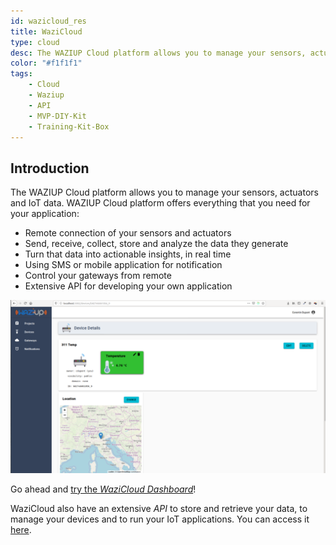 ```yaml
---
id: wazicloud_res
title: WaziCloud
type: cloud
desc: The WAZIUP Cloud platform allows you to manage your sensors, actuators and IoT data.
color: "#f1f1f1"
tags:
    - Cloud
    - Waziup
    - API
    - MVP-DIY-Kit
    - Training-Kit-Box
---
```


## Introduction

The WAZIUP Cloud platform allows you to manage your sensors, actuators and IoT data. WAZIUP Cloud platform offers everything that you need for your application:
- Remote connection of your sensors and actuators
- Send, receive, collect, store and analyze the data they generate
- Turn that data into actionable insights, in real time
- Using SMS or mobile application for notification
- Control your gateways from remote
- Extensive API for developing your own application

![Dashboard](img/cloud_dashboard.png)

Go ahead and [try the *WaziCloud Dashboard*](https://dashboard.waziup.io/)!

WaziCloud also have an extensive *API* to store and retrieve your data, to manage your devices and to run your IoT applications.
You can access it [here](https://api.waziup.io/docs).

